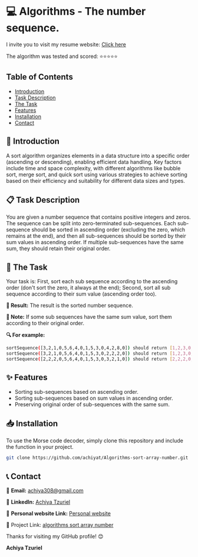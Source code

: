 # 💻 Algorithms - The number sequence.

I invite you to visit my resume website:
[Click here](https://resume-achiya-tzuriel.netlify.app/)

The algorithm was tested and scored: ⭐⭐⭐⭐⭐

## Table of Contents
- [Introduction](#introduction)
- [Task Description](#task-description)
- [The Task](#the-task)
- [Features](#features)
- [Installation](#installation)
- [Contact](#contact)

## 📖 Introduction
A sort algorithm organizes elements in a data structure into a specific order (ascending or descending), enabling efficient data handling. Key factors include time and space complexity, with different algorithms like bubble sort, merge sort, and quick sort using various strategies to achieve sorting based on their efficiency and suitability for different data sizes and types.

##  📋 Task Description
You are given a number sequence that contains positive integers and zeros. The sequence can be split into zero-terminated sub-sequences. Each sub-sequence should be sorted in ascending order (excluding the zero, which remains at the end), and then all sub-sequences should be sorted by their sum values in ascending order. If multiple sub-sequences have the same sum, they should retain their original order.

## 🎯 The Task
Your task is: 
First, sort each sub sequence according to the ascending order (don't sort the zero, it always at the end); 
Second, sort all sub sequence according to their sum value (ascending order too).

**📝 Result:** The result is the sorted number sequence.

**🔔 Note:** If some sub sequences have the same sum value, sort them according to their original order.

**🔍 For example:**

```bash
sortSequence([3,2,1,0,5,6,4,0,1,5,3,0,4,2,8,0]) should return [1,2,3,0,1,3,5,0,2,4,8,0,4,5,6,0]
sortSequence([3,2,1,0,5,6,4,0,1,5,3,0,2,2,2,0]) should return [1,2,3,0,2,2,2,0,1,3,5,0,4,5,6,0]
sortSequence([2,2,2,0,5,6,4,0,1,5,3,0,3,2,1,0]) should return [2,2,2,0,1,2,3,0,1,3,5,0,4,5,6,0]
```

## ✨ Features
- Sorting sub-sequences based on ascending order.
- Sorting sub-sequences based on sum values in ascending order.
- Preserving original order of sub-sequences with the same sum.

## 📥 Installation
To use the Morse code decoder, simply clone this repository and include the function in your project.

```bash
git clone https://github.com/achiyat/Algorithms-sort-array-number.git
```

## 📞 Contact

📧 **Email:** [achiya308@gmail.com](mailto:achiya308@gmail.com)

🔗 **LinkedIn:** [Achiya Tzuriel](https://www.linkedin.com/in/achiya-tzuriel/)

🔗 **Personal website Link:** [Personal website](https://resume-achiya-tzuriel.netlify.app/)

🔗 Project Link: [algorithms sort array number](https://github.com/achiyat/Algorithms-sort-array-number)

Thanks for visiting my GitHub profile! 😊

**Achiya Tzuriel**
